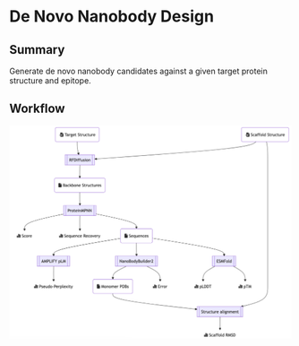 # De Novo Nanobody Design

## Summary

Generate de novo nanobody candidates against a given target protein structure and epitope.

## Workflow

![alt text](workflow.png "Nanobody design workflow")